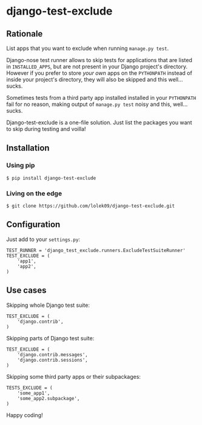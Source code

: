 django-test-exclude
====================

Rationale
---------

List apps that you want to exclude when running `manage.py test`.

Django-nose test runner allows to skip tests for applications that are listed
in `INSTALLED_APPS`, but are not present in your Django project's directory.
However if you prefer to store *your own* apps on the `PYTHONPATH` instead of
inside your project's directory, they will also be skipped and this well...
sucks.

Sometimes tests from a third party app installed installed in your
`PYTHONPATH` fail for no reason, making output of `manage.py test` noisy
 and this, well... sucks. 

Django-test-exclude is a one-file solution. Just list the packages
you want to skip during testing and voilla!

Installation
------------

### Using pip

	$ pip install django-test-exclude

### Living on the edge

	$ git clone https://github.com/lolek09/django-test-exclude.git

Configuration
-------------

Just add to your `settings.py`:

	TEST_RUNNER = 'django_test_exclude.runners.ExcludeTestSuiteRunner'
	TEST_EXCLUDE = (
		'app1',
		'app2',
	)

Use cases
---------

Skipping whole Django test suite:

	TEST_EXCLUDE = (
		'django.contrib',
	)

Skipping parts of Django test suite:

	TEST_EXCLUDE = (
		'django.contrib.messages',
		'django.contrib.sessions',
	)

Skipping some third party apps or their subpackages:

	TESTS_EXCLUDE = (
		'some_app1',
		'some_app2.subpackage',
	)

Happy coding!
